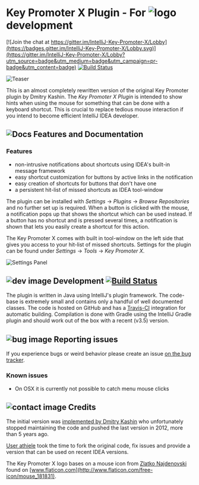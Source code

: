 # Key Promoter X Plugin - For ![logo][logo-image] development

[![Join the chat at https://gitter.im/IntelliJ-Key-Promoter-X/Lobby](https://badges.gitter.im/IntelliJ-Key-Promoter-X/Lobby.svg)](https://gitter.im/IntelliJ-Key-Promoter-X/Lobby?utm_source=badge&utm_medium=badge&utm_campaign=pr-badge&utm_content=badge)
[![Build Status](https://travis-ci.org/halirutan/IntelliJ-Key-Promoter.svg?branch=KeyPromoterX)](https://travis-ci.org/halirutan/IntelliJ-Key-Promoter)

![Teaser](http://i.imgur.com/2zBdMT8.gif)

This is an almost completely rewritten version of the original Key Promoter plugin by Dmitry Kashin. 
The *Key Promoter X Plugin* is intended to show hints when using the mouse for something that can be done with a keyboard shortcut. This is crucial to replace tedious mouse interaction if you intend to become efficient IntelliJ IDEA developer.

## ![Docs][doc-image] Features and Documentation

### Features

- non-intrusive notifications about shortcuts using IDEA's built-in message framework
- easy shortcut customization for buttons by active links in the notification
- easy creation of shortcuts for buttons that don't have one
- a persistent hit-list of missed shortcuts as IDEA tool-window

The plugin can be installed with *Settings* -> *Plugins* -> *Browse Repositories* and no further set up is required. When a button is clicked with the mouse, a notification pops up that shows the shortcut which can be used instead. If a button has no shortcut and is pressed several times, a notification is shown that lets you easily create a shortcut for this action.

The Key Promoter X comes with built in tool-window on the left side that gives you access to your hit-list of missed shortcuts. Settings for the plugin can be found under *Settings* -> *Tools* -> *Key Promoter X*.

![Settings Panel](http://i.imgur.com/Xr60t14.png)


## ![dev image][dev-image] Development  [![Build Status](https://travis-ci.org/halirutan/IntelliJ-Key-Promoter.svg?branch=KeyPromoterX)](https://travis-ci.org/halirutan/IntelliJ-Key-Promoter)

The plugin is written in Java using IntelliJ's plugin framework. The code-base is extremely small and contains only a handful of well documented classes. The code is hosted on GitHub and has a [Travis-CI](https://travis-ci.org/) integration for automatic building. Compilation is done with Gradle using the IntelliJ Gradle plugin and should work out of the box with a recent (v3.5) version.

## ![bug image][issues-image] Reporting issues

If you experience bugs or weird behavior please create an issue [on the bug tracker](https://github.com/halirutan/IntelliJ-Key-Promoter/issues).

### Known issues

- On OSX it is currently not possible to catch menu mouse clicks 


## ![contact image][contact-image] Credits

The initial version was [implemented by
Dmitry Kashin](https://code.google.com/p/key-promoter/)
who unfortunately stopped maintaining the code and pushed the
last version in 2012, more than 5 years ago.

[User athiele](https://github.com/athiele/key-promoter-fork/commits/master)
took the time to fork the original code, fix issues and provide
a version that can be used on recent IDEA versions.

The Key Promoter X logo bases on a mouse icon from [Zlatko Najdenovski](http://www.flaticon.com/authors/zlatko-najdenovski) found on [www.flaticon.com](http://www.flaticon.com/free-icon/mouse_181831).

[logo-image]: http://i.imgur.com/p3u3ehU.png
[doc-image]: http://i.stack.imgur.com/erf8e.png
[dev-image]: http://i.stack.imgur.com/D9G2G.png
[issues-image]: http://i.stack.imgur.com/K4fGd.png
[contact-image]: http://i.stack.imgur.com/tCbmW.png
